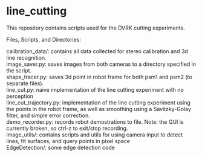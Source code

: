 # line_cutting
This repository contains scripts used for the DVRK cutting experiments.

Files, Scripts, and Directories:

calibration_data/: contains all data collected for stereo calibration and 3d line recognition.  
image_saver.py: saves images from both cameras to a directory specified in the script.  
shape_tracer.py: saves 3d point in robot frame for both psm1 and psm2 (to separate files).  
line_cut.py: naive implementation of the line cutting experiment with no perception  
line_cut_trajectory.py: implementation of the line cutting experiment using the points in the robot frame, as well as smoothing using a Savitzky-Golay filter, and simple error correction.  
demo_recorder.py: records robot demostrations to file. Note: the GUI is currently broken, so ctrl-z to exit/stop recording.  
image_utils/: contains scripts and utils for using camera input to detect lines, fit surfaces, and query points in pixel space  
EdgeDetection/: some edge detection code  
